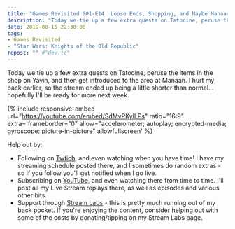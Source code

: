 ```yaml
---
title: "Games Revisited S01-E14: Loose Ends, Shopping, and Maybe Manaan"
description: "Today we tie up a few extra quests on Tatooine, peruse the items in the shop on Yavin, and then get introduced to the area at Manaan."
date: 2019-08-15 22:30:00
tags:
- Games Revisited
- "Star Wars: Knights of the Old Republic"
repost: "" #"dev.to"
---
```


Today we tie up a few extra quests on Tatooine, peruse the items in the shop on Yavin, and then get introduced to the area at Manaan. I hurt my back earlier, so the stream ended up being a little shorter than normal&hellip; hopefully I'll be ready for more next week.
<!--more-->


{% include responsive-embed url="https://youtube.com/embed/SdMvPKylLPs" ratio="16:9" extra='frameborder="0" allow="accelerometer; autoplay; encrypted-media; gyroscope; picture-in-picture" allowfullscreen' %}

Help out by:
 * Following on [Twtich](https://twitch.tv/AnonJr_Live), and even watching when you have time! I have my streaming schedule posted there, and I sometimes do random extras - so if you follow you'll get notified when I go live.
 * Subscribing on [YouTube](http://www.youtube.com/channel/UCXafqhKHbkSUIrq0LAuu0tw), and even watching there from time to time. I'll post all my Live Stream replays there, as well as episodes and various other bits.
 * Support through [Stream Labs](https://streamlabs.com/anonjr_live) - this is pretty much running out of my back pocket. If you're enjoying the content, consider helping out with some of the costs by donating/tipping on my Stream Labs page.